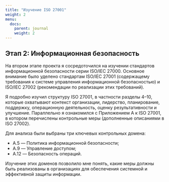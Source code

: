 ```yaml
---
title: "Изучение ISO 27001"
weight: 2
menu:
  docs:
    parent: journal
    weight: 2
---
```



## Этап 2: Информационная безопасность

На втором этапе проекта я сосредоточился на изучении стандартов информационной безопасности серии ISO/IEC 27000. Основное внимание было уделено стандартам ISO/IEC 27001 (содержащему требования к системе управления информационной безопасностью) и ISO/IEC 27002 (рекомендации по реализации этих требований).

Я подробно изучил структуру ISO 27001, в частности разделы 4–10, которые охватывают контекст организации, лидерство, планирование, поддержку, операционную деятельность, оценку результативности и улучшение. Параллельно я ознакомился с Приложением А к ISO 27001, в котором перечислены контрольные меры (дополненные описаниями в ISO 27002).

Для анализа были выбраны три ключевых контрольных домена:
- A.5 — Политика информационной безопасности;
- A.9 — Управление доступом;
- A.12 — Безопасность операций.

Изучение этих доменов позволило мне понять, какие меры должны быть реализованы в организациях для обеспечения системной и эффективной защиты информации.